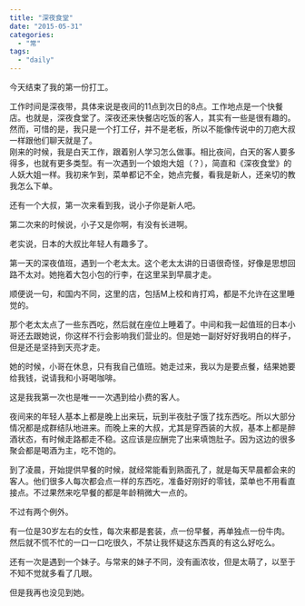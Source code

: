 ```yaml
---
title: "深夜食堂"
date: "2015-05-31"
categories: 
  - "常"
tags: 
  - "daily"
---
```


今天结束了我的第一份打工。

工作时间是深夜带，具体来说是夜间的11点到次日的8点。工作地点是一个快餐店。也就是，深夜食堂了。深夜还来快餐店吃饭的客人，其实有一些是很有趣的。然而，可惜的是，我只是一个打工仔，并不是老板，所以不能像传说中的刀疤大叔一样跟他们聊天就是了。  
刚来的时候，我是白天工作，跟着别人学习怎么做事。相比夜间，白天的客人要多得多，也就有更多类型。有一次遇到一个娘炮大姐（？），简直和《深夜食堂》的人妖大姐一样。我初来乍到，菜单都记不全，她点完餐，看我是新人，还亲切的教我怎么下单。

还有一个大叔，第一次来看到我，说小子你是新人吧。

第二次来的时候说，小子又是你啊，有没有长进啊。

老实说，日本的大叔比年轻人有趣多了。

第一天的深夜值班，遇到一个老太太。这个老太太讲的日语很奇怪，好像是思想回路不太对。她拖着大包小包的行李，在这里呆到早晨才走。

顺便说一句，和国内不同，这里的店，包括M上校和肯打鸡，都是不允许在这里睡觉的。

那个老太太点了一些东西吃，然后就在座位上睡着了。中间和我一起值班的日本小哥还去跟她说，你这样不行会影响我们营业的。但是她一副好好好我明白的样子，但是还是坚持到天亮才走。

她的时候，小哥在休息，只有我自己值班。她走过来，我以为是要点餐，结果她要给我钱，说请我和小哥喝咖啡。

这是我我第一次也是唯一一次遇到给小费的客人。

夜间来的年轻人基本上都是晚上出来玩，玩到半夜肚子饿了找东西吃。所以大部分情况都是成群结队地进来。而晚上来的大叔，尤其是穿西装的大叔，基本上都是醉酒状态，有时候走路都走不稳。这应该是应酬完了出来填饱肚子。因为这边的很多聚会都是喝酒为主，吃不饱的。

到了凌晨，开始提供早餐的时候，就经常能看到熟面孔了，就是每天早晨都会来的客人。他们很多人每次都会点一样的东西吃，准备好刚好的零钱，菜单也不用看直接点。不过果然来吃早餐的都是年龄稍微大一点的。

不过有两个例外。

有一位是30岁左右的女性，每次来都是套装，点一份早餐，再单独点一份牛肉。然后就不慌不忙的一口一口吃很久，不禁让我怀疑这东西真的有这么好吃么。

还有一次是遇到一个妹子。与常来的妹子不同，没有画浓妆，但是太萌了，以至于不知不觉就多看了几眼。

但是我再也没见到她。

